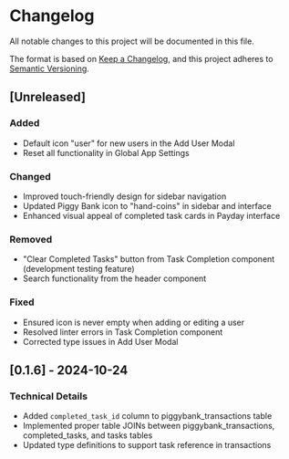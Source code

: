 # Changelog

All notable changes to this project will be documented in this file.

The format is based on [Keep a Changelog](https://keepachangelog.com/en/1.0.0/),
and this project adheres to [Semantic Versioning](https://semver.org/spec/v2.0.0.html).

## [Unreleased]

### Added

- Default icon "user" for new users in the Add User Modal
- Reset all functionality in Global App Settings

### Changed

- Improved touch-friendly design for sidebar navigation
- Updated Piggy Bank icon to "hand-coins" in sidebar and interface
- Enhanced visual appeal of completed task cards in Payday interface

### Removed

- "Clear Completed Tasks" button from Task Completion component (development testing feature)
- Search functionality from the header component

### Fixed

- Ensured icon is never empty when adding or editing a user
- Resolved linter errors in Task Completion component
- Corrected type issues in Add User Modal

## [0.1.6] - 2024-10-24

### Technical Details

- Added `completed_task_id` column to piggybank_transactions table
- Implemented proper table JOINs between piggybank_transactions, completed_tasks, and tasks tables
- Updated type definitions to support task reference in transactions
